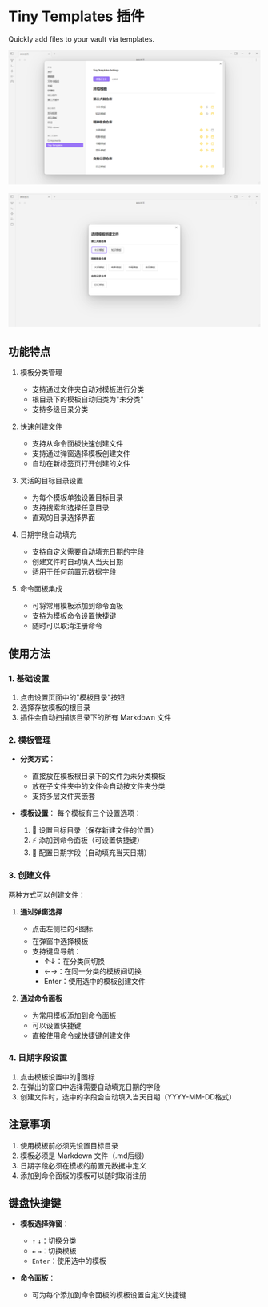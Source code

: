 # Tiny Templates 插件

Quickly add files to your vault via templates.

![设置界面](./static/settings.png)

![弹窗界面](./static/model.png)

## 功能特点

1. 模板分类管理
   - 支持通过文件夹自动对模板进行分类
   - 根目录下的模板自动归类为"未分类"
   - 支持多级目录分类

2. 快速创建文件
   - 支持从命令面板快速创建文件
   - 支持通过弹窗选择模板创建文件
   - 自动在新标签页打开创建的文件

3. 灵活的目标目录设置
   - 为每个模板单独设置目标目录
   - 支持搜索和选择任意目录
   - 直观的目录选择界面

4. 日期字段自动填充
   - 支持自定义需要自动填充日期的字段
   - 创建文件时自动填入当天日期
   - 适用于任何前置元数据字段

5. 命令面板集成
   - 可将常用模板添加到命令面板
   - 支持为模板命令设置快捷键
   - 随时可以取消注册命令

## 使用方法

### 1. 基础设置

1. 点击设置页面中的"模板目录"按钮
2. 选择存放模板的根目录
3. 插件会自动扫描该目录下的所有 Markdown 文件

### 2. 模板管理

- **分类方式**：
  - 直接放在模板根目录下的文件为未分类模板
  - 放在子文件夹中的文件会自动按文件夹分类
  - 支持多层文件夹嵌套

- **模板设置**：
  每个模板有三个设置选项：
  1. 🎯 设置目标目录（保存新建文件的位置）
  2. ⚡ 添加到命令面板（可设置快捷键）
  3. 📅 配置日期字段（自动填充当天日期）

### 3. 创建文件

两种方式可以创建文件：

1. **通过弹窗选择**
   - 点击左侧栏的⚡图标
   - 在弹窗中选择模板
   - 支持键盘导航：
     - ↑↓：在分类间切换
     - ←→：在同一分类的模板间切换
     - Enter：使用选中的模板创建文件

2. **通过命令面板**
   - 为常用模板添加到命令面板
   - 可以设置快捷键
   - 直接使用命令或快捷键创建文件

### 4. 日期字段设置

1. 点击模板设置中的📅图标
2. 在弹出的窗口中选择需要自动填充日期的字段
3. 创建文件时，选中的字段会自动填入当天日期（YYYY-MM-DD格式）

## 注意事项

1. 使用模板前必须先设置目标目录
2. 模板必须是 Markdown 文件（.md后缀）
3. 日期字段必须在模板的前置元数据中定义
4. 添加到命令面板的模板可以随时取消注册

## 键盘快捷键

- **模板选择弹窗**：
  - `↑` `↓`：切换分类
  - `←` `→`：切换模板
  - `Enter`：使用选中的模板
  
- **命令面板**：
  - 可为每个添加到命令面板的模板设置自定义快捷键
